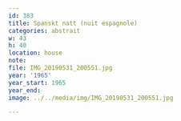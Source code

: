 ```yaml
---
id: 383
title: Spanskt natt (nuit espagnole)
categories: abstrait
w: 43
h: 40
location: house
note:
file: IMG_20190531_200551.jpg
year: '1965'
year_start: 1965
year_end:
image: ../../media/img/IMG_20190531_200551.jpg

---
```

